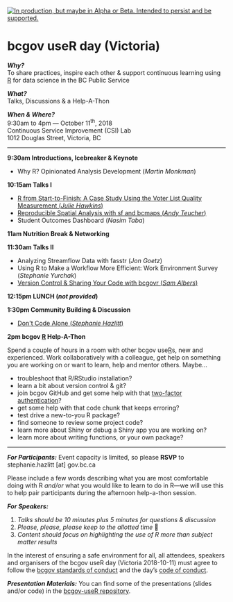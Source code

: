 <a id="devex-badge" rel="Delivery" href="https://github.com/BCDevExchange/assets/blob/master/README.md"><img alt="In production, but maybe in Alpha or Beta. Intended to persist and be supported." style="border-width:0" src="https://assets.bcdevexchange.org/images/badges/delivery.svg" title="In production, but maybe in Alpha or Beta. Intended to persist and be supported." /></a>


<!--
Copyright 2018 Province of British Columbia

This work is licensed under the Creative Commons Attribution 4.0 International License.
To view a copy of this license, visit http://creativecommons.org/licenses/by/4.0/.
-->

# bcgov useR day (Victoria)

_**Why?**_  
To share practices, inspire each other & support continuous learning using [R](https://www.r-project.org/) for data science in the BC Public Service

_**What?**_  
Talks, Discussions & a Help-A-Thon

_**When & Where?**_  
9:30am to 4pm &mdash; October 11<sup>th</sup>, 2018  
Continuous Service Improvement (CSI) Lab  
1012 Douglas Street, Victoria, BC

----

**9:30am Introductions, Icebreaker & Keynote**

- Why R? Opinionated Analysis Development (*Martin Monkman*)

**10:15am Talks I**

- [R from Start-to-Finish: A Case Study Using the Voter List Quality Measurement (*Julie Hawkins*)](jhawkins_case_study/pdf/jhawkins_case_study.pdf)
- [Reproducible Spatial Analysis with sf and bcmaps (*Andy Teucher*)](ateucher_sf_bcmaps/pdf/ateucher_sf_bcmaps.pdf)
- Student Outcomes Dashboard (*Nasim Taba*)

**11am Nutrition Break & Networking**

**11:30am Talks II**

- Analyzing Streamflow Data with fasstr (*Jon Goetz*)
- Using R to Make a Workflow More Efficient: Work Environment Survey (*Stephanie Yurchak*)
- [Version Control & Sharing Your Code with bcgovr (*Sam Albers*)](salbers_bcgovr/pdf/bcgov_useR_Albers.pdf)

**12:15pm LUNCH (_not provided_)**

**1:30pm Community Building & Discussion**

- [Don't Code Alone (*Stephanie Hazlitt*)](shazlitt_dont_code_alone/pdf/shazlitt_dont_code_alone.pdf)

**2pm bcgov [R](https://www.r-project.org/) Help-A-Thon**

Spend a couple of hours in a room with other bcgov use[R](https://www.r-project.org/)s, new and experienced. Work collaboratively with a colleague, get help on something you are working on or want to learn, help and mentor others. Maybe...

- troubleshoot that R/RStudio installation?
- learn a bit about version control & git?
- join bcgov GitHub and get some help with that [two-factor authentication](https://github.com/bcgov/BC-Policy-Framework-For-GitHub/blob/master/BC-Gov-Org-HowTo/Cheatsheet.md)?
- get some help with that code chunk that keeps erroring?
- test drive a new-to-you R package?
- find someone to review some project code?
- learn more about Shiny or debug a Shiny app you are working on?
- learn more about writing functions, or your own package?

------
_**For Participants:**_
Event capacity is limited, so please **RSVP** to stephanie.hazlitt [at] gov.bc.ca

Please include a few words describing what you are most comfortable doing with R _and/or_ what you would like to learn to do in R&mdash;we will use this to help pair participants during the afternoon help-a-thon session.

_**For Speakers:**_

 1. _Talks should be 10 minutes plus 5 minutes for questions & discussion_
 2. _Please, please, please keep to the allotted time_ 🙏
 3. _Content should focus on highlighting the use of R more than subject matter results_

In the interest of ensuring a safe environment for all,  all attendees, speakers and organisers of the bcgov useR day (Victoria 2018-10-11) must agree to follow the [bcgov standards of conduct](https://www2.gov.bc.ca/gov/content/careers-myhr/about-the-bc-public-service/ethics-standards-of-conduct/standards-of-conduct) and the day’s [code of conduct](https://www.contributor-covenant.org/version/1/4/code-of-conduct).

_**Presentation Materials:**_ You can find some of the presentations (slides and/or code) in the [bcgov-useR repository](https://github.com/bcgov/bcgov-useR/tree/master/2018).


